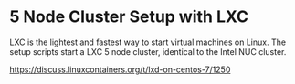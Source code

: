 # 5 Node Cluster Setup with LXC
LXC is the lightest and fastest way to start virtual machines on Linux. The setup scripts start a LXC 5 node cluster, identical to
the Intel NUC cluster. 

https://discuss.linuxcontainers.org/t/lxd-on-centos-7/1250
